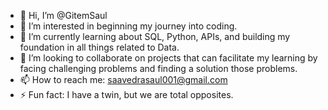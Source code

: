 - 👋 Hi, I’m @GitemSaul
- 👀 I’m interested in beginning my journey into coding. 
- 🌱 I’m currently learning about SQL, Python, APIs, and building my foundation in all things related to Data. 
- 💞️ I’m looking to collaborate on projects that can facilitate my learning by facing challenging problems and finding a solution those problems.
- 📫 How to reach me: saavedrasaul001@gmail.com 
- ⚡ Fun fact: I have a twin, but we are total opposites.
  

<!---
GitemSaul/GitemSaul is a ✨ special ✨ repository because its `README.md` (this file) appears on your GitHub profile.
You can click the Preview link to take a look at your changes.
--->
